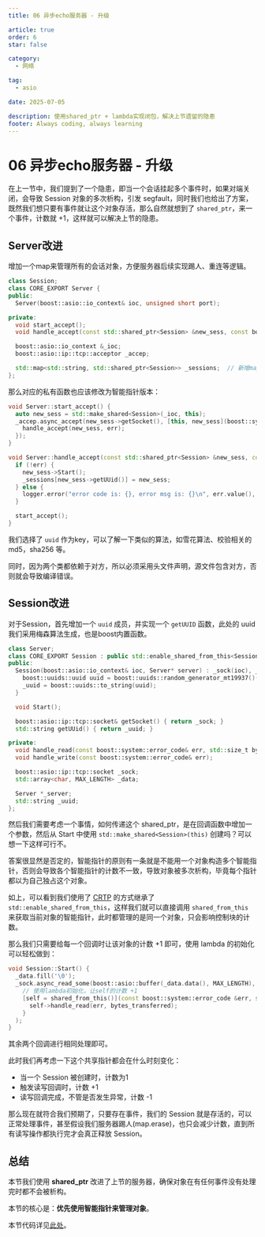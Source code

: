 ```yaml
---
title: 06 异步echo服务器 - 升级

article: true
order: 6
star: false

category:
  - 网络

tag:
  - asio

date: 2025-07-05

description: 使用shared_ptr + lambda实现闭包，解决上节遗留的隐患
footer: Always coding, always learning
---
```


<!-- more -->

# 06 异步echo服务器 - 升级

在上一节中，我们提到了一个隐患，即当一个会话挂起多个事件时，如果对端关闭，会导致 Session 对象的多次析构，引发 segfault，同时我们也给出了方案，既然我们想只要有事件就让这个对象存活，那么自然就想到了 `shared_ptr`，来一个事件，计数就 +1，这样就可以解决上节的隐患。

## Server改进

增加一个map来管理所有的会话对象，方便服务器后续实现踢人、重连等逻辑。

```cpp
class Session;
class CORE_EXPORT Server {
public:
  Server(boost::asio::io_context& ioc, unsigned short port);

private:
  void start_accept();
  void handle_accept(const std::shared_ptr<Session> &new_sess, const boost::system::error_code& err);

  boost::asio::io_context &_ioc;
  boost::asio::ip::tcp::acceptor _accep;

  std::map<std::string, std::shared_ptr<Session>> _sessions;  // 新增map管理会话
};
```

那么对应的私有函数也应该修改为智能指针版本：

```cpp
void Server::start_accept() {
  auto new_sess = std::make_shared<Session>(_ioc, this);
  _accep.async_accept(new_sess->getSocket(), [this, new_sess](boost::system::error_code err) -> void {
    handle_accept(new_sess, err);
  });
}

void Server::handle_accept(const std::shared_ptr<Session> &new_sess, const boost::system::error_code& err) {
  if (!err) {
    new_sess->Start();
    _sessions[new_sess->getUUid()] = new_sess;
  } else {
    logger.error("error code is: {}, error msg is: {}\n", err.value(), err.message());
  }

  start_accept();
}
```

我们选择了 `uuid` 作为key，可以了解一下类似的算法，如雪花算法、校验相关的 md5，sha256 等。

同时，因为两个类都依赖于对方，所以必须采用头文件声明，源文件包含对方，否则就会导致编译错误。

## Session改进

对于Session，首先增加一个 `uuid` 成员，并实现一个 `getUUID` 函数，此处的 uuid 我们采用梅森算法生成，也是boost内置函数。

```cpp
class Server;
class CORE_EXPORT Session : public std::enable_shared_from_this<Session> {
public:
  Session(boost::asio::io_context& ioc, Server* server) : _sock(ioc), _server(server) {
    boost::uuids::uuid uuid = boost::uuids::random_generator_mt19937()();
    _uuid = boost::uuids::to_string(uuid);
  }

  void Start();

  boost::asio::ip::tcp::socket& getSocket() { return _sock; }
  std::string getUUid() { return _uuid; }

private:
  void handle_read(const boost::system::error_code& err, std::size_t bytes_transferred);
  void handle_write(const boost::system::error_code& err);

  boost::asio::ip::tcp::socket _sock;
  std::array<char, MAX_LENGTH> _data;

  Server *_server;
  std::string _uuid;
};
```

然后我们需要考虑一个事情，如何传递这个 shared_ptr，是在回调函数中增加一个参数，然后从 Start 中使用 `std::make_shared<Session>(this)` 创建吗？可以想一下这样可行不。

答案很显然是否定的，智能指针的原则有一条就是不能用一个对象构造多个智能指针，否则会导致各个智能指针的计数不一致，导致对象被多次析构，毕竟每个指针都以为自己独占这个对象。

如上，可以看到我们使用了 [CRTP](https://en.cppreference.com/w/cpp/language/crtp.html) 的方式继承了 `std::enable_shared_from_this`，这样我们就可以直接调用 `shared_from_this` 来获取当前对象的智能指针，此时都管理的是同一个对象，只会影响控制块的计数。

那么我们只需要给每一个回调时让该对象的计数 +1 即可，使用 lambda 的初始化可以轻松做到：

```cpp
void Session::Start() {
  _data.fill('\0');
  _sock.async_read_some(boost::asio::buffer(_data.data(), MAX_LENGTH),
    // 使用lambda初始化，让self的计数 +1
    [self = shared_from_this()](const boost::system::error_code &err, std::size_t bytes_transferred) -> void {
      self->handle_read(err, bytes_transferred);
    }
  );
}
```

其余两个回调进行相同处理即可。

此时我们再考虑一下这个共享指针都会在什么时刻变化：

- 当一个 Session 被创建时，计数为1
- 触发读写回调时，计数 +1
- 读写回调完成，不管是否发生异常，计数 -1

那么现在就符合我们预期了，只要存在事件，我们的 Session 就是存活的，可以正常处理事件，甚至假设我们服务器踢人(map.erase)，也只会减少计数，直到所有读写操作都执行完才会真正释放 Session。

## 总结

本节我们使用 **shared_ptr** 改进了上节的服务器，确保对象在有任何事件没有处理完时都不会被析构。

本节的核心是：**优先使用智能指针来管理对象**。

本节代码详见[此处](https://github.com/KBchulan/ClBlogs-Src/blob/main/blogs-main/asio/6-async-server-closure/src/main.cc)。